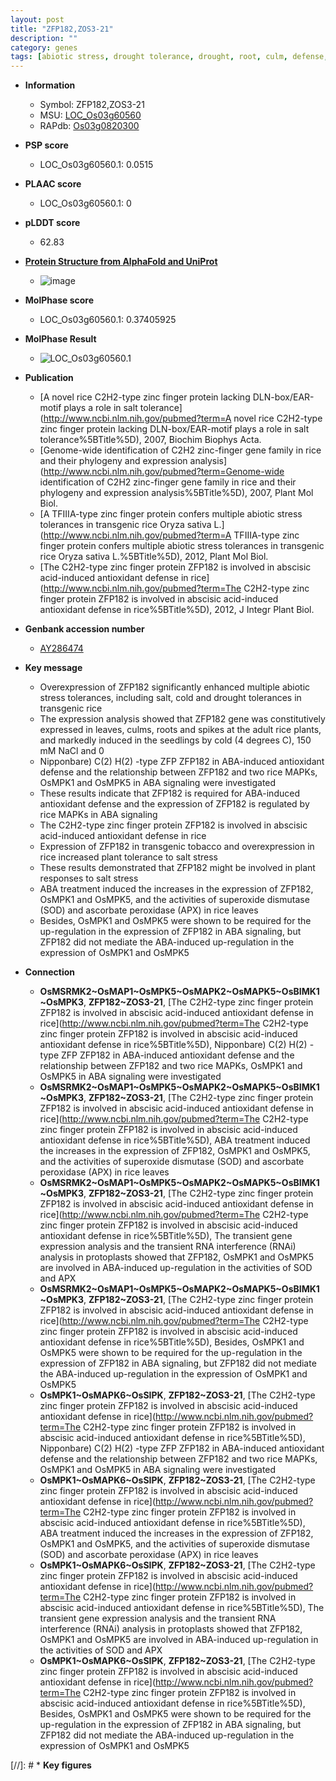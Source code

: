 ```yaml
---
layout: post
title: "ZFP182,ZOS3-21"
description: ""
category: genes
tags: [abiotic stress, drought tolerance, drought, root, culm, defense, salt,  ABA , salt stress, seedling]
---
```


* **Information**  
    + Symbol: ZFP182,ZOS3-21  
    + MSU: [LOC_Os03g60560](http://rice.plantbiology.msu.edu/cgi-bin/ORF_infopage.cgi?orf=LOC_Os03g60560)  
    + RAPdb: [Os03g0820300](http://rapdb.dna.affrc.go.jp/viewer/gbrowse_details/irgsp1?name=Os03g0820300)  

* **PSP score**  
    + LOC_Os03g60560.1: 0.0515 

* **PLAAC score**  
    + LOC_Os03g60560.1: 0 

* **pLDDT score**
    + 62.83

* **[Protein Structure from AlphaFold and UniProt](https://www.uniprot.org/uniprotkb/Q84T96/entry#structure)**
    + ![image](https://ricepsp.github.io/images/Q8/AF-Q84T96-F1.png)

* **MolPhase score**
    + LOC_Os03g60560.1: 0.37405925

* **MolPhase Result**
    + ![LOC_Os03g60560.1](https://304243504.github.io/Pictures/LOC_Os03g/LOC_Os03g60560.1.png)

* **Publication**  
    + [A novel rice C2H2-type zinc finger protein lacking DLN-box/EAR-motif plays a role in salt tolerance](http://www.ncbi.nlm.nih.gov/pubmed?term=A novel rice C2H2-type zinc finger protein lacking DLN-box/EAR-motif plays a role in salt tolerance%5BTitle%5D), 2007, Biochim Biophys Acta.
    + [Genome-wide identification of C2H2 zinc-finger gene family in rice and their phylogeny and expression analysis](http://www.ncbi.nlm.nih.gov/pubmed?term=Genome-wide identification of C2H2 zinc-finger gene family in rice and their phylogeny and expression analysis%5BTitle%5D), 2007, Plant Mol Biol.
    + [A TFIIIA-type zinc finger protein confers multiple abiotic stress tolerances in transgenic rice Oryza sativa L.](http://www.ncbi.nlm.nih.gov/pubmed?term=A TFIIIA-type zinc finger protein confers multiple abiotic stress tolerances in transgenic rice Oryza sativa L.%5BTitle%5D), 2012, Plant Mol Biol.
    + [The C2H2-type zinc finger protein ZFP182 is involved in abscisic acid-induced antioxidant defense in rice](http://www.ncbi.nlm.nih.gov/pubmed?term=The C2H2-type zinc finger protein ZFP182 is involved in abscisic acid-induced antioxidant defense in rice%5BTitle%5D), 2012, J Integr Plant Biol.

* **Genbank accession number**  
    + [AY286474](http://www.ncbi.nlm.nih.gov/nuccore/AY286474)

* **Key message**  
    + Overexpression of ZFP182 significantly enhanced multiple abiotic stress tolerances, including salt, cold and drought tolerances in transgenic rice
    + The expression analysis showed that ZFP182 gene was constitutively expressed in leaves, culms, roots and spikes at the adult rice plants, and markedly induced in the seedlings by cold (4 degrees C), 150 mM NaCl and 0
    + Nipponbare) C(2) H(2) -type ZFP ZFP182 in ABA-induced antioxidant defense and the relationship between ZFP182 and two rice MAPKs, OsMPK1 and OsMPK5 in ABA signaling were investigated
    + These results indicate that ZFP182 is required for ABA-induced antioxidant defense and the expression of ZFP182 is regulated by rice MAPKs in ABA signaling
    + The C2H2-type zinc finger protein ZFP182 is involved in abscisic acid-induced antioxidant defense in rice
    + Expression of ZFP182 in transgenic tobacco and overexpression in rice increased plant tolerance to salt stress
    + These results demonstrated that ZFP182 might be involved in plant responses to salt stress
    + ABA treatment induced the increases in the expression of ZFP182, OsMPK1 and OsMPK5, and the activities of superoxide dismutase (SOD) and ascorbate peroxidase (APX) in rice leaves
    + Besides, OsMPK1 and OsMPK5 were shown to be required for the up-regulation in the expression of ZFP182 in ABA signaling, but ZFP182 did not mediate the ABA-induced up-regulation in the expression of OsMPK1 and OsMPK5

* **Connection**  
    + __OsMSRMK2~OsMAP1~OsMPK5~OsMAPK2~OsMAPK5~OsBIMK1~OsMPK3__, __ZFP182~ZOS3-21__, [The C2H2-type zinc finger protein ZFP182 is involved in abscisic acid-induced antioxidant defense in rice](http://www.ncbi.nlm.nih.gov/pubmed?term=The C2H2-type zinc finger protein ZFP182 is involved in abscisic acid-induced antioxidant defense in rice%5BTitle%5D), Nipponbare) C(2) H(2) -type ZFP ZFP182 in ABA-induced antioxidant defense and the relationship between ZFP182 and two rice MAPKs, OsMPK1 and OsMPK5 in ABA signaling were investigated
    + __OsMSRMK2~OsMAP1~OsMPK5~OsMAPK2~OsMAPK5~OsBIMK1~OsMPK3__, __ZFP182~ZOS3-21__, [The C2H2-type zinc finger protein ZFP182 is involved in abscisic acid-induced antioxidant defense in rice](http://www.ncbi.nlm.nih.gov/pubmed?term=The C2H2-type zinc finger protein ZFP182 is involved in abscisic acid-induced antioxidant defense in rice%5BTitle%5D), ABA treatment induced the increases in the expression of ZFP182, OsMPK1 and OsMPK5, and the activities of superoxide dismutase (SOD) and ascorbate peroxidase (APX) in rice leaves
    + __OsMSRMK2~OsMAP1~OsMPK5~OsMAPK2~OsMAPK5~OsBIMK1~OsMPK3__, __ZFP182~ZOS3-21__, [The C2H2-type zinc finger protein ZFP182 is involved in abscisic acid-induced antioxidant defense in rice](http://www.ncbi.nlm.nih.gov/pubmed?term=The C2H2-type zinc finger protein ZFP182 is involved in abscisic acid-induced antioxidant defense in rice%5BTitle%5D), The transient gene expression analysis and the transient RNA interference (RNAi) analysis in protoplasts showed that ZFP182, OsMPK1 and OsMPK5 are involved in ABA-induced up-regulation in the activities of SOD and APX
    + __OsMSRMK2~OsMAP1~OsMPK5~OsMAPK2~OsMAPK5~OsBIMK1~OsMPK3__, __ZFP182~ZOS3-21__, [The C2H2-type zinc finger protein ZFP182 is involved in abscisic acid-induced antioxidant defense in rice](http://www.ncbi.nlm.nih.gov/pubmed?term=The C2H2-type zinc finger protein ZFP182 is involved in abscisic acid-induced antioxidant defense in rice%5BTitle%5D), Besides, OsMPK1 and OsMPK5 were shown to be required for the up-regulation in the expression of ZFP182 in ABA signaling, but ZFP182 did not mediate the ABA-induced up-regulation in the expression of OsMPK1 and OsMPK5
    + __OsMPK1~OsMAPK6~OsSIPK__, __ZFP182~ZOS3-21__, [The C2H2-type zinc finger protein ZFP182 is involved in abscisic acid-induced antioxidant defense in rice](http://www.ncbi.nlm.nih.gov/pubmed?term=The C2H2-type zinc finger protein ZFP182 is involved in abscisic acid-induced antioxidant defense in rice%5BTitle%5D), Nipponbare) C(2) H(2) -type ZFP ZFP182 in ABA-induced antioxidant defense and the relationship between ZFP182 and two rice MAPKs, OsMPK1 and OsMPK5 in ABA signaling were investigated
    + __OsMPK1~OsMAPK6~OsSIPK__, __ZFP182~ZOS3-21__, [The C2H2-type zinc finger protein ZFP182 is involved in abscisic acid-induced antioxidant defense in rice](http://www.ncbi.nlm.nih.gov/pubmed?term=The C2H2-type zinc finger protein ZFP182 is involved in abscisic acid-induced antioxidant defense in rice%5BTitle%5D), ABA treatment induced the increases in the expression of ZFP182, OsMPK1 and OsMPK5, and the activities of superoxide dismutase (SOD) and ascorbate peroxidase (APX) in rice leaves
    + __OsMPK1~OsMAPK6~OsSIPK__, __ZFP182~ZOS3-21__, [The C2H2-type zinc finger protein ZFP182 is involved in abscisic acid-induced antioxidant defense in rice](http://www.ncbi.nlm.nih.gov/pubmed?term=The C2H2-type zinc finger protein ZFP182 is involved in abscisic acid-induced antioxidant defense in rice%5BTitle%5D), The transient gene expression analysis and the transient RNA interference (RNAi) analysis in protoplasts showed that ZFP182, OsMPK1 and OsMPK5 are involved in ABA-induced up-regulation in the activities of SOD and APX
    + __OsMPK1~OsMAPK6~OsSIPK__, __ZFP182~ZOS3-21__, [The C2H2-type zinc finger protein ZFP182 is involved in abscisic acid-induced antioxidant defense in rice](http://www.ncbi.nlm.nih.gov/pubmed?term=The C2H2-type zinc finger protein ZFP182 is involved in abscisic acid-induced antioxidant defense in rice%5BTitle%5D), Besides, OsMPK1 and OsMPK5 were shown to be required for the up-regulation in the expression of ZFP182 in ABA signaling, but ZFP182 did not mediate the ABA-induced up-regulation in the expression of OsMPK1 and OsMPK5

[//]: # * **Key figures**  


